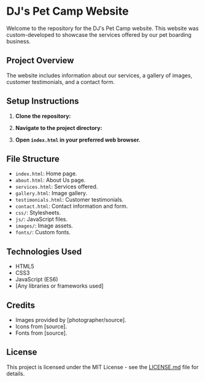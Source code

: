 # DJ's Pet Camp Website

Welcome to the repository for the DJ's Pet Camp website. This website was custom-developed to showcase the services offered by our pet boarding business.

## **Project Overview**

The website includes information about our services, a gallery of images, customer testimonials, and a contact form.

## **Setup Instructions**

1. **Clone the repository:**

2. **Navigate to the project directory:**

3. **Open `index.html` in your preferred web browser.**

## **File Structure**

- `index.html`: Home page.
- `about.html`: About Us page.
- `services.html`: Services offered.
- `gallery.html`: Image gallery.
- `testimonials.html`: Customer testimonials.
- `contact.html`: Contact information and form.
- `css/`: Stylesheets.
- `js/`: JavaScript files.
- `images/`: Image assets.
- `fonts/`: Custom fonts.

## **Technologies Used**

- HTML5
- CSS3
- JavaScript (ES6)
- [Any libraries or frameworks used]

## **Credits**

- Images provided by [photographer/source].
- Icons from [source].
- Fonts from [source].

## **License**

This project is licensed under the MIT License - see the [LICENSE.md](LICENSE.md) file for details.